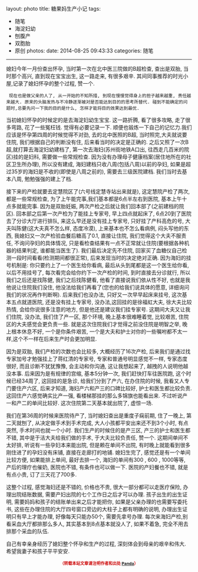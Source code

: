 layout: photo
title: 糖果妈生产小记
tags:
  - 随笔
  - 海淀妇幼
  - 刨腹产
  - 双胞胎
  - 原创
photos:
date: 2014-08-25 09:43:33
categories: 随笔
---


   媳妇今年一月份查出怀孕, 当时第一次在北中医三院做的B超检查, 查出是双胎, 当时那个高兴, 直到现在宝宝出生, 这一路走来, 有很多艰辛. 其间同事推荐的时光小屋,记录了媳妇怀孕的整个过程, 赞一个.
<!--more-->
     现在也是做父亲的人了, 从一开始的不知所措, 到现在慢慢觉得身上的担子越来越重, 责任越来越大. 原来的头脑发热与不冷静逐渐被对是否能达到目的的思考所替代. 碰到不能确定的问题时,总要先问一下我的目的是什么, 怎样才能将目的效果达到最优.

   当初媳妇怀孕的时候定的是去海淀妇幼生宝宝. 这一路折腾, 看了很多攻略, 走了很多弯路, 花了一些冤枉钱. 觉得有必要记录一下. 顺便也锻炼一下自己的记忆力.我们应该是怀孕第四周的时候觉得不对劲, 去的北中医照的B超, 当时照完,大夫就说要住院, 我们根据自己的判断没有住, 后来看当时的决定是正确的. 之后又照了一次B超,就打算去海淀妇幼建档了, 第一次去海妇(苏州街地铁A口出, 往西走几百米的院区)挂的是妇科, 需要做一些常规检查. 因为没有办理母子健康档案(居住地所在的社区卫生所办理), 所以没有建成, 海妇建档只收八周(包括八周)以前的孕妇, 如果是超过35岁的海妇是不收的(即使是八周之前的), 需要去三级医院建档. 我们当时去基本八周, 勉勉强强的建上了档. 

   接下来的产检就要去定慧院区了(六号线定慧寺站出来就是), 这定慧院产检了两次, 都是一些常规检查, 为了上午能完事,我们基本都是6点半左右到医院, 基本上午十点多就能完事. 因为是双胎妊娠, 两次产检之后就让我们回本部了(之前建档的院区).  回本部之后第一次产检为了能挂上专家号, 早上四点就起床了, 6点20到了医院去了分诊大厅进行排队, 来这么早还是没有挂上专家号, 只好挂了产科高危的号, 大夫叫陈健(这大夫真不怎么样, 态度冷漠), 上来基本也不怎么看病例, 闷头写他的东西, 我媳妇又一次产检验血餐后糖高了0.1, 直接让住院, 我们觉得这个大夫不服责任, 不询问孕妇的具体情况, 只是看检查结果有一点不正常就让住院(要根据各种机器的结果判定, 谁都能当医生了). 我们最后决定先不住院, 回家买了血糖仪自己检测一段时间看看(检测期间都很正常), 后来发现当时的决定绝对正确. 因为海妇的挂号机制是: 你只要约上了一个医生给你看病, 最后从头到尾都是这一个医生给你看,以后不用挂号了, 每次看完会给你约下一次产检的时间, 到时直接去分诊就行, 所以我们之后还是找陈健, 我们之后找陈健看, 他看了直接说我们依从性不好, 也就是我他说让住院我们没住, 他没法给我们再看了(您也的给我们说具体的愿意, 详细询问我们的状况再作判断啊). 后来我们也没办法, 只好又一次早早起床来挂号, 这次基本五点就道医院, 还是没有挂上专家号, 没办法,这回挂的是徐福虹大夫, 徐大夫比较热情, 会给你说很多注意的地方, 但是他还是建议我们挂专家号. 这期间大夫又让我们住院, 没办法, 我们住了产一区, 那个环境, 晚上基本很难睡着觉, 比较艰苦, 住院区的大夫感觉会更负责一些. 就是这次住院我们才觉得之前没住院是明智之举, 晚上根本休息不好, 一个是你条件艰苦, 一个是大夫和护士对你的一些嘱咐都不太一样,这个不一样在后来生产时会更加明显. 

   因为是双胎, 我们产检的次数也会比较多, 大概经历了16次产检, 后来我们是通过找专家加号才勉强挂上了蒋红清的专家号, 专家和普通号明显感觉不一样, 专家态度很好, 而且诊断不犹犹豫豫, 会主动和你沟通, 这让我想起来了, 越拽的人说明他越没本事.  后来因为是有规律的宫缩, 基本5分钟一次, 我们赶快打车往医院跑, 这个时候已经34周了, 这回挂的是急诊, 给我们分到了产六, 在办住院的时候, 我看又人专门要住产六区, 后来才知道, 海妇产六和产三的口碑比较好, 护士和医生都比较负责. 这回住产六感觉确实比产一强, 看楼梯那挂的那么多锦旗也能看出来. 不过听说产一和产二的单间比较好. 这次住院第二天基本就出院了, 虚惊一场. 

   我们在第36周的时候来医院待产了, 当时媳妇查出是重度子痫前期, 住了一晚上, 第二天就刨了, 从决定做手术到手术完成, 大人小孩都平安出来还不到3个小时, 有点突然, 手术时间也就一个小时. 我们生产的时候住的是产三区, 产三的护士和医生都不错, 其中是于洁大夫给我们做的手术, 于大夫比较负责任, 赞一个. 这期间单间不太好排, 听说有一些孕妇本来能出院, 但是赖在单间不出院, 有时晚上就能看到很多刚住进了的孕妇没有床铺, 直接在走廊打的地铺. 媳妇生完了, 感觉还是有一个单间比较方便, 如果能排上单间, 最好去排一个, 海妇的单间有300 , 600 , 1000等等, 产后的理疗也催奶, 医院也不错, 有条件也可以做一下. 医院的产妇餐也不错, 就是有点小贵, 订了三天花了700多.

   这整个过程, 感觉海妇还是不错的, 价格也不贵, 很大一部分都可以走医疗保险, 办理出院结账数据, 需要产妇出院的七个工作日之后才可以办理. 孩子出生的出生证明, 需要妈妈和孩子的结账单出来之后才能把你, 如果是父亲办理的也需要写委托书, 这些在办理住院的大厅四号窗口旁边的大柱子上都有明确的说明, 办理出生证明只有早上才能办理, 好像每天只能办50个, 需要先拿号办理. 每次来海妇产检,别看采血大厅都排那么多人, 其实基本到8点基本就没人了, 如果不着急, 完全不用去排那个采血的队伍.

   自己有幸亲身经历了媳妇整个怀孕和生产的过程, 深刻体会到母亲的艰辛和伟大. 希望我妻子和孩子平平安安. 



<div style="margin-top: 15px; font-size: 11px;color: #cc0000;"><p align="center"><strong>（转载本站文章请注明作者和出处 <a href="http://siye1982.github.io">Panda</a>）</strong></p></div>

